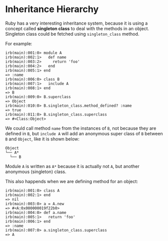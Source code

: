 # Inheritance Hierarchy

Ruby has a very interesting inheritance system, because it is using a concept called __singleton class__ to deal with the methods in an object. Singleton class could be fetched using `singleton_class` method.

For example:

  ```console
irb(main):001:0> module A
irb(main):002:1>   def name
irb(main):003:2>     return 'foo'
irb(main):004:2>   end
irb(main):005:1> end
=> :name
irb(main):006:0> class B
irb(main):007:1>   include A
irb(main):008:1> end
=> B
irb(main):009:0> B.superclass
=> Object
irb(main):010:0> B.singleton_class.method_defined? :name
=> true
irb(main):011:0> B.singleton_class.superclass
=> #<Class:Object>
  ```

We could call method `name` from the instances of `B`, not because they are defined in `B`, but `include A` will add an anonymous super class of `B` between `B` and `Object`, like it is shown below:

  ```text
Object
└── A*
    └── B
  ```

Module `A` is written as `A*` because it is actually not `A`, but another anonymous (singleton) class.

This also happends when we are defining method for an object:

  ```console
irb(main):001:0> class A
irb(main):002:1> end
=> nil
irb(main):003:0> a = A.new
=> #<A:0x000000019f22b0>
irb(main):004:0> def a.name
irb(main):005:1>   return 'foo'
irb(main):006:1> end
=> :name
irb(main):007:0> a.singleton_class.superclass
=> A
  ```
